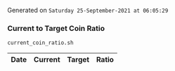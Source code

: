 Generated on `Saturday 25-September-2021 at 06:05:29`

### Current to Target Coin Ratio
`current_coin_ratio.sh`

Date|Current|Target|Ratio
---|---|---|---

